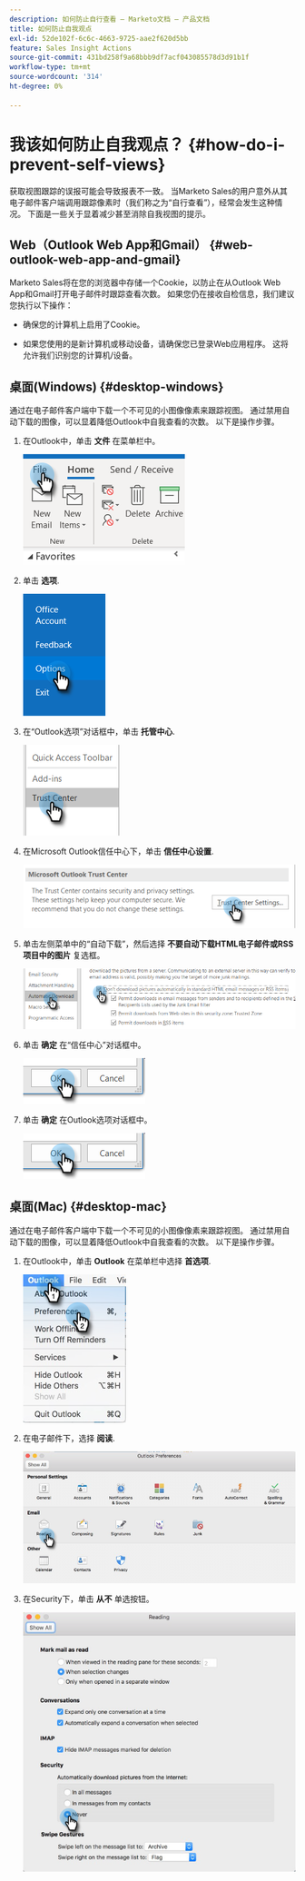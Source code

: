 ```yaml
---
description: 如何防止自行查看 — Marketo文档 — 产品文档
title: 如何防止自我观点
exl-id: 52de102f-6c6c-4663-9725-aae2f620d5bb
feature: Sales Insight Actions
source-git-commit: 431bd258f9a68bbb9df7acf043085578d3d91b1f
workflow-type: tm+mt
source-wordcount: '314'
ht-degree: 0%

---
```


# 我该如何防止自我观点？ {#how-do-i-prevent-self-views}

获取视图跟踪的误报可能会导致报表不一致。 当Marketo Sales的用户意外从其电子邮件客户端调用跟踪像素时（我们称之为“自行查看”），经常会发生这种情况。 下面是一些关于显着减少甚至消除自我视图的提示。

## Web（Outlook Web App和Gmail） {#web-outlook-web-app-and-gmail}

Marketo Sales将在您的浏览器中存储一个Cookie，以防止在从Outlook Web App和Gmail打开电子邮件时跟踪查看次数。 如果您仍在接收自检信息，我们建议您执行以下操作：

* 确保您的计算机上启用了Cookie。

* 如果您使用的是新计算机或移动设备，请确保您已登录Web应用程序。 这将允许我们识别您的计算机/设备。

## 桌面(Windows) {#desktop-windows}

通过在电子邮件客户端中下载一个不可见的小图像像素来跟踪视图。 通过禁用自动下载的图像，可以显着降低Outlook中自我查看的次数。 以下是操作步骤。

1. 在Outlook中，单击 **文件** 在菜单栏中。

   ![](assets/how-do-i-prevent-self-views-1.png)

1. 单击 **选项**.

   ![](assets/how-do-i-prevent-self-views-2.png)

1. 在“Outlook选项”对话框中，单击 **托管中心**.

   ![](assets/how-do-i-prevent-self-views-3.png)

1. 在Microsoft Outlook信任中心下，单击 **信任中心设置**.

   ![](assets/how-do-i-prevent-self-views-4.png)

1. 单击左侧菜单中的“自动下载”，然后选择 **不要自动下载HTML电子邮件或RSS项目中的图片** 复选框。

   ![](assets/how-do-i-prevent-self-views-5.png)

1. 单击 **确定** 在“信任中心”对话框中。

   ![](assets/how-do-i-prevent-self-views-6.png)

1. 单击 **确定** 在Outlook选项对话框中。

   ![](assets/how-do-i-prevent-self-views-7.png)

## 桌面(Mac) {#desktop-mac}

通过在电子邮件客户端中下载一个不可见的小图像像素来跟踪视图。 通过禁用自动下载的图像，可以显着降低Outlook中自我查看的次数。 以下是操作步骤。

1. 在Outlook中，单击 **Outlook** 在菜单栏中选择 **首选项**.

   ![](assets/how-do-i-prevent-self-views-8.png)

1. 在电子邮件下，选择 **阅读**.

   ![](assets/how-do-i-prevent-self-views-9.png)

1. 在Security下，单击 **从不** 单选按钮。

   ![](assets/how-do-i-prevent-self-views-10.png)
